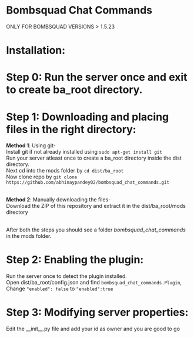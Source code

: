 # Bombsquad Chat Commands

ONLY FOR BOMBSQUAD VERSIONS > 1.5.23

# Installation:
# Step 0: Run the server once and exit to create ba_root directory.

# Step 1: Downloading and placing files in the right directory:

<b>Method 1</b>: Using git-<br>
  Install git if not already installed using `sudo apt-get install git`<br>
  Run your server atleast once to create a ba_root directory inside the dist directory.<br>
  Next cd into the mods folder by `cd dist/ba_root`<br>
  Now clone repo by `git clone https://github.com/abhinaypandey02/bombsquad_chat_commands.git`<br><br>
  
<b>Method 2</b>: Manually downloading the files-<br>
  Download the ZIP of this repository and extract it in the dist/ba_root/mods directory<br><br>

After both the steps you should see a folder _bombsquad_chat_commands_ in the mods folder.  <br>

# Step 2: Enabling the plugin:
  Run the server once to detect the plugin installed.<br>
  Open dist/ba_root/config.json and find `bombsquad_chat_commands.Plugin`,<br>
  Change `"enabled": false` to `"enabled":true`

# Step 3: Modifying server properties:
  Edit the \_\_init__.py file and add your id as owner and you are good to go
 
